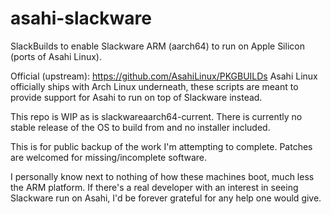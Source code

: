# asahi-slackware
SlackBuilds to enable Slackware ARM (aarch64) to run on Apple Silicon (ports of Asahi Linux).

Official (upstream): https://github.com/AsahiLinux/PKGBUILDs Asahi Linux officially ships with Arch Linux underneath, these scripts are meant to provide support for Asahi to run on top of Slackware instead.

This repo is WIP as is slackwareaarch64-current. There is currently no stable release of the OS to build from and no installer included.

This is for public backup of the work I'm attempting to complete. Patches are welcomed for missing/incomplete software.

I personally know next to nothing of how these machines boot, much less the ARM platform. If there's a real developer with an interest in seeing Slackware run on Asahi, I'd be forever grateful for any help one would give.
